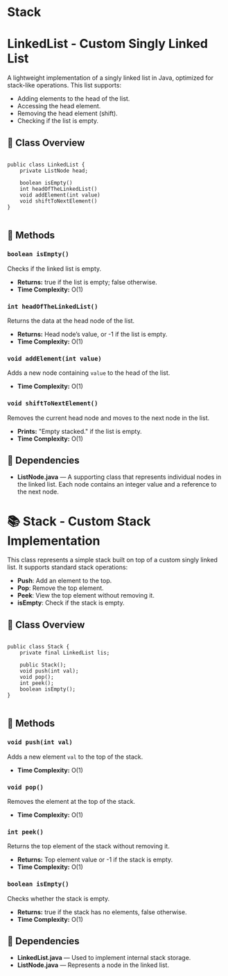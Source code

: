 # Stack
<h1>LinkedList - Custom Singly Linked List</h1>

<p>
  A lightweight implementation of a singly linked list in Java, optimized for stack-like operations. This list supports:
</p>

<ul>
  <li>Adding elements to the head of the list.</li>
  <li>Accessing the head element.</li>
  <li>Removing the head element (shift).</li>
  <li>Checking if the list is empty.</li>
</ul>

<h2>🧠 Class Overview</h2>

<pre>
<code>
public class LinkedList {
    private ListNode head;
    
    boolean isEmpty()
    int headOfTheLinkedList()
    void addElement(int value)
    void shiftToNextElement()
}
</code>
</pre>

<h2>📘 Methods</h2>

<h3><code>boolean isEmpty()</code></h3>
<p>Checks if the linked list is empty.</p>
<ul>
  <li><strong>Returns:</strong> true if the list is empty; false otherwise.</li>
  <li><strong>Time Complexity:</strong> O(1)</li>
</ul>

<h3><code>int headOfTheLinkedList()</code></h3>
<p>Returns the data at the head node of the list.</p>
<ul>
  <li><strong>Returns:</strong> Head node’s value, or -1 if the list is empty.</li>
  <li><strong>Time Complexity:</strong> O(1)</li>
</ul>

<h3><code>void addElement(int value)</code></h3>
<p>Adds a new node containing <code>value</code> to the head of the list.</p>
<ul>
  <li><strong>Time Complexity:</strong> O(1)</li>
</ul>

<h3><code>void shiftToNextElement()</code></h3>
<p>Removes the current head node and moves to the next node in the list.</p>
<ul>
  <li><strong>Prints:</strong> "Empty stacked." if the list is empty.</li>
  <li><strong>Time Complexity:</strong> O(1)</li>
</ul>

<h2>📂 Dependencies</h2>
<ul>
  <li><strong>ListNode.java</strong> — A supporting class that represents individual nodes in the linked list. Each node contains an integer value and a reference to the next node.</li>
</ul>


<h1>📚 Stack - Custom Stack Implementation</h1>

<p>
  This class represents a simple stack built on top of a custom singly linked list. It supports standard stack operations:
</p>

<ul>
  <li><strong>Push</strong>: Add an element to the top.</li>
  <li><strong>Pop</strong>: Remove the top element.</li>
  <li><strong>Peek</strong>: View the top element without removing it.</li>
  <li><strong>isEmpty</strong>: Check if the stack is empty.</li>
</ul>

<h2>🧠 Class Overview</h2>

<pre>
<code>
public class Stack {
    private final LinkedList lis;
    
    public Stack();
    void push(int val);
    void pop();
    int peek();
    boolean isEmpty();
}
</code>
</pre>

<h2>📘 Methods</h2>

<h3><code>void push(int val)</code></h3>
<p>Adds a new element <code>val</code> to the top of the stack.</p>
<ul>
  <li><strong>Time Complexity:</strong> O(1)</li>
</ul>

<h3><code>void pop()</code></h3>
<p>Removes the element at the top of the stack.</p>
<ul>
  <li><strong>Time Complexity:</strong> O(1)</li>
</ul>

<h3><code>int peek()</code></h3>
<p>Returns the top element of the stack without removing it.</p>
<ul>
  <li><strong>Returns:</strong> Top element value or -1 if the stack is empty.</li>
  <li><strong>Time Complexity:</strong> O(1)</li>
</ul>

<h3><code>boolean isEmpty()</code></h3>
<p>Checks whether the stack is empty.</p>
<ul>
  <li><strong>Returns:</strong> true if the stack has no elements, false otherwise.</li>
  <li><strong>Time Complexity:</strong> O(1)</li>
</ul>

<h2>📂 Dependencies</h2>
<ul>
  <li><strong>LinkedList.java</strong> — Used to implement internal stack storage.</li>
  <li><strong>ListNode.java</strong> — Represents a node in the linked list.</li>
</ul>


